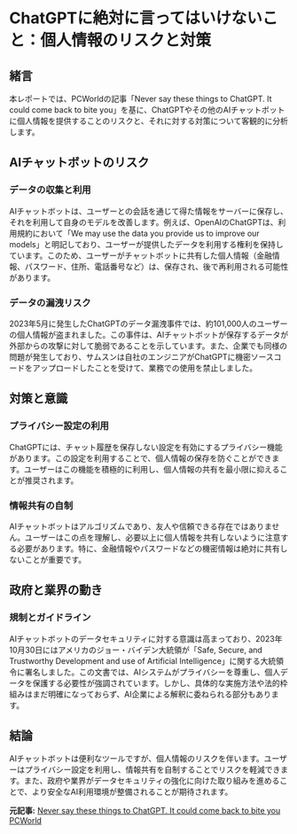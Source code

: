 # ChatGPTに絶対に言ってはいけないこと：個人情報のリスクと対策

## 緒言

本レポートでは、PCWorldの記事「Never say these things to ChatGPT. It could come back to bite you」を基に、ChatGPTやその他のAIチャットボットに個人情報を提供することのリスクと、それに対する対策について客観的に分析します。

## AIチャットボットのリスク

### データの収集と利用

AIチャットボットは、ユーザーとの会話を通じて得た情報をサーバーに保存し、それを利用して自身のモデルを改善します。例えば、OpenAIのChatGPTは、利用規約において「We may use the data you provide us to improve our models」と明記しており、ユーザーが提供したデータを利用する権利を保持しています。このため、ユーザーがチャットボットに共有した個人情報（金融情報、パスワード、住所、電話番号など）は、保存され、後で再利用される可能性があります。

### データの漏洩リスク

2023年5月に発生したChatGPTのデータ漏洩事件では、約101,000人のユーザーの個人情報が盗まれました。この事件は、AIチャットボットが保存するデータが外部からの攻撃に対して脆弱であることを示しています。また、企業でも同様の問題が発生しており、サムスンは自社のエンジニアがChatGPTに機密ソースコードをアップロードしたことを受けて、業務での使用を禁止しました。

## 対策と意識

### プライバシー設定の利用

ChatGPTには、チャット履歴を保存しない設定を有効にするプライバシー機能があります。この設定を利用することで、個人情報の保存を防ぐことができます。ユーザーはこの機能を積極的に利用し、個人情報の共有を最小限に抑えることが推奨されます。

### 情報共有の自制

AIチャットボットはアルゴリズムであり、友人や信頼できる存在ではありません。ユーザーはこの点を理解し、必要以上に個人情報を共有しないように注意する必要があります。特に、金融情報やパスワードなどの機密情報は絶対に共有しないことが重要です。

## 政府と業界の動き

### 規制とガイドライン

AIチャットボットのデータセキュリティに対する意識は高まっており、2023年10月30日にはアメリカのジョー・バイデン大統領が「Safe, Secure, and Trustworthy Development and use of Artificial Intelligence」に関する大統領令に署名しました。この文書では、AIシステムがプライバシーを尊重し、個人データを保護する必要性が強調されています。しかし、具体的な実施方法や法的枠組みはまだ明確になっておらず、AI企業による解釈に委ねられる部分もあります。

## 結論

AIチャットボットは便利なツールですが、個人情報のリスクを伴います。ユーザーはプライバシー設定を利用し、情報共有を自制することでリスクを軽減できます。また、政府や業界がデータセキュリティの強化に向けた取り組みを進めることで、より安全なAI利用環境が整備されることが期待されます。

**元記事:** [Never say these things to ChatGPT. It could come back to bite you PCWorld](https://www.pcworld.com/article/2535401/never-say-these-things-to-chatgpt-it-could-come-back-to-bite-you.html)